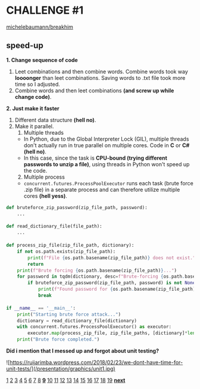# CHALLENGE #1

[michelebaumann/breakhim](/)

## speed-up

**1. Change sequence of code**

1. Leet combinations and then combine words.
   Combine words took way **loooonger** than leet combinations.
   Saving words to .txt file took more time so I adjusted.
2. Combine words and then leet combinations **(and screw up while change code)**.

**2. Just make it faster**

1. Different data structure **(hell no)**.
2. Make it parallel.
   1. Multiple threads
   - In Python, due to the Global Interpreter Lock (GIL), multiple threads don't actually run in true parallel on multiple cores. Code in **C** or **C#** **(hell no)**.
   - In this case, since the task is **CPU-bound (trying different passwords to unzip a file)**, using threads in Python won't speed up the code.
   2. Multiple process
   - `concurrent.futures.ProcessPoolExecutor` runs each task (brute force .zip file) in a separate process and can therefore utilize multiple cores **(hell yess)**.

```python
def bruteforce_zip_password(zip_file_path, password):
    ...

def read_dictionary_file(file_path):
    ...

def process_zip_file(zip_file_path, dictionary):
    if not os.path.exists(zip_file_path):
        print(f"File {os.path.basename(zip_file_path)} does not exist.")
        return
    print(f"Brute forcing {os.path.basename(zip_file_path)}...")
    for password in tqdm(dictionary, desc=f"Brute-forcing {os.path.basename(zip_file_path)}", unit="attempt"):
        if bruteforce_zip_password(zip_file_path, password) is not None:
            print(f"Found password for {os.path.basename(zip_file_path)}: {password}")
            break

if __name__ == '__main__':
    print("Starting brute force attack...")
    dictionary = read_dictionary_file(dictionary)
    with concurrent.futures.ProcessPoolExecutor() as executor:
        executor.map(process_zip_file, zip_file_paths, [dictionary]*len(zip_file_paths))
    print("Brute force completed.")
```

**Did i mention that I messed up and forgot about unit testing?**

![https://ruijarimba.wordpress.com/2018/02/23/we-dont-have-time-for-unit-tests/](/presentation/graphics/unit1.jpg)

[1](/presentation/final/1.md) [2](/presentation/final/2.md) [3](/presentation/final/3.md) [4](/presentation/final/4.md) [5](/presentation/final/5.md) [6](/presentation/final/6.md) [7](/presentation/final/7.md) [8](/presentation/final/8.md) **[9](/presentation/final/9.md)** [10](/presentation/final/10.md) [11](/presentation/final/11.md) [12](/presentation/final/12.md) [13](/presentation/final/13.md) [14](/presentation/final/14.md) [15](/presentation/final/15.md) [16](/presentation/final/16.md) [17](/presentation/final/17.md) [18](/presentation/final/18.md) [19](/presentation/final/19.md)
**[next](/presentation/final/10.md)**
